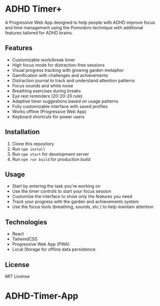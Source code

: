 # ADHD Timer+

A Progressive Web App designed to help people with ADHD improve focus and time management using the Pomodoro technique with additional features tailored for ADHD brains.

## Features

- Customizable work/break timer
- High focus mode for distraction-free sessions
- Visual progress tracking with growing garden metaphor
- Gamification with challenges and achievements
- Distraction journal to track and understand attention patterns
- Focus sounds and white noise
- Breathing exercises during breaks
- Eye rest reminders (20-20-20 rule)
- Adaptive timer suggestions based on usage patterns
- Fully customizable interface with saved profiles
- Works offline (Progressive Web App)
- Keyboard shortcuts for power users

## Installation

1. Clone this repository
2. Run `npm install`
3. Run `npm start` for development server
4. Run `npm run build` for production build

## Usage

- Start by entering the task you're working on
- Use the timer controls to start your focus session
- Customize the interface to show only the features you need
- Track your progress with the garden and achievements system
- Use the focus tools (breathing, sounds, etc.) to help maintain attention

## Technologies

- React
- TailwindCSS
- Progressive Web App (PWA)
- Local Storage for offline data persistence

## License

MIT License
# ADHD-Timer-App
